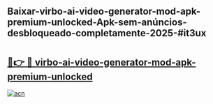 ## Baixar-virbo-ai-video-generator-mod-apk-premium-unlocked-Apk-sem-anúncios-desbloqueado-completamente-2025-#it3ux

# <h2><a href="https://ainizakaria.my?title=virbo-ai-video-generator-mod-apk-premium-unlocked&ref=22M">🔗👉 🔴 virbo-ai-video-generator-mod-apk-premium-unlocked</a></h2>

[![acn](https://github.com/user-attachments/assets/0f9c940e-d8b0-45ae-aac7-cd30a18b3e1c)](https://ainizakaria.my?title=virbo-ai-video-generator-mod-apk-premium-unlocked&ref=22M)

